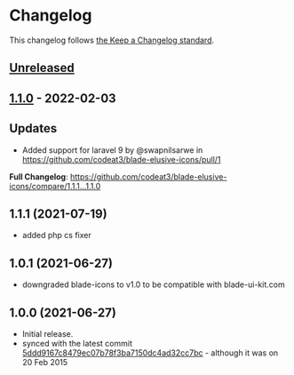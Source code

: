 # Changelog

This changelog follows [the Keep a Changelog standard](https://keepachangelog.com).

## [Unreleased](https://github.com/codeat3/blade-elusive-icons/compare/1.1.0...HEAD)

## [1.1.0](https://github.com/codeat3/blade-elusive-icons/compare/1.1.1...1.1.0) - 2022-02-03

## Updates

- Added support for laravel 9 by @swapnilsarwe in https://github.com/codeat3/blade-elusive-icons/pull/1

**Full Changelog**: https://github.com/codeat3/blade-elusive-icons/compare/1.1.1...1.1.0

## 1.1.1 (2021-07-19)

- added php cs fixer

## 1.0.1 (2021-06-27)

- downgraded blade-icons to v1.0 to be compatible with blade-ui-kit.com

## 1.0.0 (2021-06-27)

- Initial release.
- synced with the latest commit [5ddd9167c8479ec07b78f3ba7150dc4ad32cc7bc](https://github.com/dovy/elusive-icons/commit/5ddd9167c8479ec07b78f3ba7150dc4ad32cc7bc) - although it was on 20 Feb 2015
